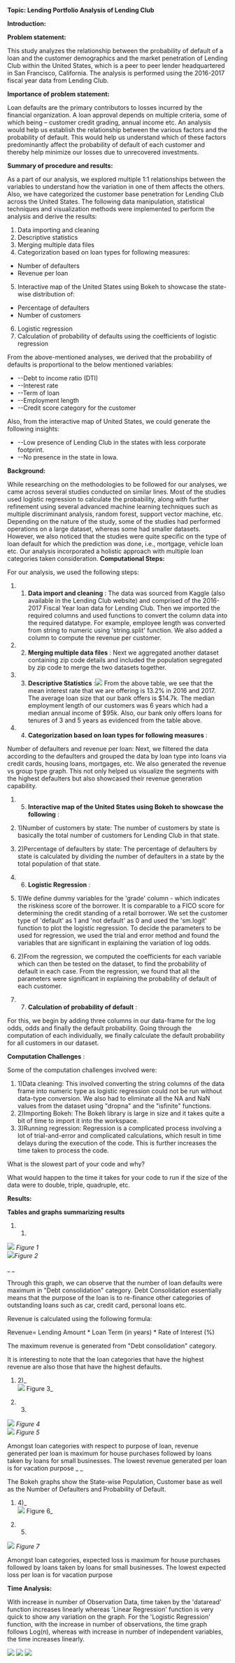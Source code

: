 **Topic: Lending Portfolio Analysis of Lending Club**

**Introduction:**

**Problem statement:**

This study analyzes the relationship between the probability of default of a loan and the customer demographics and the market penetration of Lending Club within the United States, which is a peer to peer lender headquartered in San Francisco, California. The analysis is performed using the 2016-2017 fiscal year data from Lending Club.

**Importance of problem statement:**

Loan defaults are the primary contributors to losses incurred by the financial organization. A loan approval depends on multiple criteria, some of which being – customer credit grading, annual income etc. An analysis would help us establish the relationship between the various factors and the probability of default. This would help us understand which of these factors predominantly affect the probability of default of each customer and thereby help minimize our losses due to unrecovered investments.

**Summary of procedure and results:**

As a part of our analysis, we explored multiple 1:1 relationships between the variables to understand how the variation in one of them affects the others. Also, we have categorized the customer base penetration for Lending Club across the United States. The following data manipulation, statistical techniques and visualization methods were implemented to perform the analysis and derive the results:

1. Data importing and cleaning
2. Descriptive statistics
3. Merging multiple data files
4. Categorization based on loan types for following measures:
  - Number of defaulters
  - Revenue per loan
5. Interactive map of the United States using Bokeh to showcase the state-wise distribution of:
  - Percentage of defaulters
  - Number of customers
6. Logistic regression
7. Calculation of probability of defaults using the coefficients of logistic regression

From the above-mentioned analyses, we derived that the probability of defaults is proportional to the below mentioned variables:

- --Debt to income ratio (DTI)
- --Interest rate
- --Term of loan
- --Employment length
- --Credit score category for the customer

Also, from the interactive map of United States, we could generate the following insights:

- --Low presence of Lending Club in the states with less corporate footprint.
- --No presence in the state in Iowa.

**Background:**

While researching on the methodologies to be followed for our analyses, we came across several studies conducted on similar lines. Most of the studies used logistic regression to calculate the probability, along with further refinement using several advanced machine learning techniques such as multiple discriminant analysis, random forest, support vector machine, etc. Depending on the nature of the study, some of the studies had performed operations on a large dataset, whereas some had smaller datasets. However, we also noticed that the studies were quite specific on the type of loan default for which the prediction was done, i.e., mortgage, vehicle loan etc. Our analysis incorporated a holistic approach with multiple loan categories taken consideration.
**Computational Steps:**

For our analysis, we used the following steps:

1. 1) **Data import and cleaning** : The data was sourced from Kaggle (also available in the Lending Club website) and comprised of the 2016-2017 Fiscal Year loan data for Lending Club. Then we imported the required columns and used functions to convert the column data into the required datatype. For example, employee length was converted from string to numeric using &#39;string.split&#39; function. We also added a column to compute the revenue per customer.
2. 2) **Merging multiple data files** : Next we aggregated another dataset containing zip code details and included the population segregated by zip code to merge the two datasets together.
3. 3) **Descriptive Statistics** :<img src="https://github.com/sushil1792/LendingClub_loan_default_prediction/blob/master/Descriptive%20Statistics.png"/>
From the above table, we see that the mean interest rate that we are offering is 13.2% in 2016 and 2017. The average loan size that our bank offers is $14.7k. The median employment length of our customers was 6 years which had a median annual income of $95k. Also, our bank only offers loans for tenures of 3 and 5 years as evidenced from the table above.

1. 4) **Categorization based on loan types for following measures** :

Number of defaulters and revenue per loan: Next, we filtered the data according to the defaulters and grouped the data by loan type into loans via credit cards, housing loans, mortgages, etc. We also generated the revenue vs group type graph. This not only helped us visualize the segments with the highest defaulters but also showcased their revenue generation capability.

1. 5) **Interactive map of the United States using Bokeh to showcase the following** :

1. 1)Number of customers by state: The number of customers by state is basically the total number of customers for Lending Club in that state.
2. 2)Percentage of defaulters by state: The percentage of defaulters by state is calculated by dividing the number of defaulters in a state by the total population of that state.

1. 6) **Logistic Regression** :

1. 1)We define dummy variables for the &#39;grade&#39; column - which indicates the riskiness score of the borrower. It is comparable to a FICO score for determining the credit standing of a retail borrower. We set the customer type of &#39;default&#39; as 1 and &#39;not default&#39; as 0 and used the &#39;sm.logit&#39; function to plot the logistic regression.  To decide the parameters to be used for regression, we used the trial and error method and found the variables that are significant in explaining the variation of log odds.
2. 2)From the regression, we computed the coefficients for each variable which can then be tested on the dataset, to find the probability of default in each case. From the regression, we found that all the parameters were significant in explaining the probability of default of each customer.

1. 7) **Calculation of probability of default** :

For this, we begin by adding three columns in our data-frame for the log odds, odds and finally the default probability. Going through the computation of each individually, we finally calculate the default probability for all customers in our dataset.

**Computation Challenges** :

Some of the computation challenges involved were:

1. 1)Data cleaning: This involved converting the string columns of the data frame into numeric type as logistic regression could not be run without data-type conversion. We also had to eliminate all the NA and NaN values from the dataset using &quot;dropna&quot; and the &quot;isfinite&quot; functions.
2. 2)Importing Bokeh: The Bokeh library is large in size and it takes quite a bit of time to import it into the workspace.
3. 3)Running regression: Regression is a complicated process involving a lot of trial-and-error and complicated calculations, which result in time delays during the execution of the code. This is further increases the time taken to process the code.

What is the slowest part of your code and why?

What would happen to the time it takes for your code to run if the size of the data were to double, triple, quadruple, etc.

**Results:**

**Tables and graphs summarizing results**

1. 1)
<img src="https://github.com/sushil1792/LendingClub_loan_default_prediction/blob/master/Defaulters%20vs%20Loan%20Purpose.png"/>                   _Figure 1                                         
<img src="https://github.com/sushil1792/LendingClub_loan_default_prediction/blob/master/Revenue%20Vs%20Loan%20Purpose.png"/>Figure 2_

_                                       _

Through this graph, we can observe that the number of loan defaults were maximum in &quot;Debt consolidation&quot; category. Debt Consolidation essentially means that the purpose of the loan is to re-finance other categories of outstanding loans such as car, credit card, personal loans etc.

Revenue is calculated using the following formula:

Revenue= Lending Amount \* Loan Term (in years) \* Rate of Interest (%)

The maximum revenue is generated from &quot;Debt consolidation&quot; category.

It is interesting to note that the loan categories that have the highest revenue are also those that have the highest defaults.

1. 2)_               
<img src="https://github.com/sushil1792/LendingClub_loan_default_prediction/blob/master/Revenue%20Per%20Loan%20Vs%20loan%20Purpose.png"/> Figure 3_

1. 3)               
<img src="https://github.com/sushil1792/LendingClub_loan_default_prediction/blob/master/Statewise%20No%20of%20Defaulters%20(Bokeh).png"/>  _Figure 4                                               
<img src="https://github.com/sushil1792/LendingClub_loan_default_prediction/blob/master/State%20Wise%20Customers%20(Bokeh).png"/> Figure 5_

Amongst loan categories with respect to purpose of loan, revenue generated per loan is maximum for house purchases followed by loans taken by loans for small businesses. The lowest revenue generated per loan is for vacation purpose        _                                               _

The Bokeh graphs show the State-wise Population, Customer base as well as the Number of Defaulters and Probability of Default.

1. 4)_               
<img src="https://github.com/sushil1792/LendingClub_loan_default_prediction/blob/master/Expected%20Loss%20Vs%20Purpose.png"/>  Figure 6_

1. 5)                                    
<img src="https://github.com/sushil1792/LendingClub_loan_default_prediction/blob/master/Logit%20Regression%20Results.png"/>    _Figure 7_





Amongst loan categories, expected loss is maximum for house purchases followed by loans taken by loans for small businesses. The lowest expected loss per loan is for vacation purpose

**Time Analysis:**

With increase in number of Observation Data, time taken by the &#39;dataread&#39; function increases linearly whereas &#39;Linear Regression&#39; function is very quick to show any variation on the graph.
For the &#39;Logistic Regression&#39; function, with the increase in number of observations, the time graph follows Log(n), whereas with increase in number of independent variables, the time increases linearly.




<img src="https://github.com/sushil1792/LendingClub_loan_default_prediction/blob/master/No%20of%20Observations%20Vs%20Run%20Time%20.png"/> 
<img src="https://github.com/sushil1792/LendingClub_loan_default_prediction/blob/master/No%20of%20Observations%20Vs%20Run%20Time%20-%20Logistic%20Regression%20.png"/> 
<img src="https://github.com/sushil1792/LendingClub_loan_default_prediction/blob/master/No%20of%20Independent%20Variables%20Vs%20Run%20TIme%20-%20Logistic%20Regression.png"/> 
